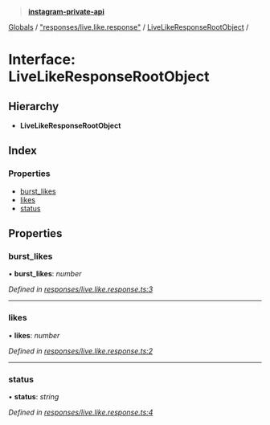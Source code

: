 > **[instagram-private-api](../README.md)**

[Globals](../README.md) / ["responses/live.like.response"](../modules/_responses_live_like_response_.md) / [LiveLikeResponseRootObject](_responses_live_like_response_.livelikeresponserootobject.md) /

# Interface: LiveLikeResponseRootObject

## Hierarchy

* **LiveLikeResponseRootObject**

## Index

### Properties

* [burst_likes](_responses_live_like_response_.livelikeresponserootobject.md#burst_likes)
* [likes](_responses_live_like_response_.livelikeresponserootobject.md#likes)
* [status](_responses_live_like_response_.livelikeresponserootobject.md#status)

## Properties

###  burst_likes

• **burst_likes**: *number*

*Defined in [responses/live.like.response.ts:3](https://github.com/dilame/instagram-private-api/blob/173bc62/src/responses/live.like.response.ts#L3)*

___

###  likes

• **likes**: *number*

*Defined in [responses/live.like.response.ts:2](https://github.com/dilame/instagram-private-api/blob/173bc62/src/responses/live.like.response.ts#L2)*

___

###  status

• **status**: *string*

*Defined in [responses/live.like.response.ts:4](https://github.com/dilame/instagram-private-api/blob/173bc62/src/responses/live.like.response.ts#L4)*